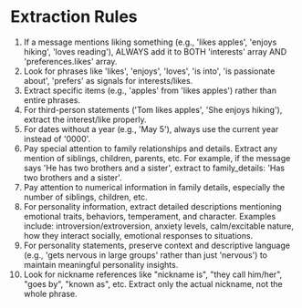 # Extraction Rules

1. If a message mentions liking something (e.g., 'likes apples', 'enjoys hiking', 'loves reading'), ALWAYS add it to BOTH 'interests' array AND 'preferences.likes' array.
2. Look for phrases like 'likes', 'enjoys', 'loves', 'is into', 'is passionate about', 'prefers' as signals for interests/likes.
3. Extract specific items (e.g., 'apples' from 'likes apples') rather than entire phrases.
4. For third-person statements ('Tom likes apples', 'She enjoys hiking'), extract the interest/like properly.
5. For dates without a year (e.g., 'May 5'), always use the current year instead of '0000'.
6. Pay special attention to family relationships and details. Extract any mention of siblings, children, parents, etc. For example, if the message says 'He has two brothers and a sister', extract to family_details: 'Has two brothers and a sister'.
7. Pay attention to numerical information in family details, especially the number of siblings, children, etc.
8. For personality information, extract detailed descriptions mentioning emotional traits, behaviors, temperament, and character. Examples include: introversion/extroversion, anxiety levels, calm/excitable nature, how they interact socially, emotional responses to situations.
9. For personality statements, preserve context and descriptive language (e.g., 'gets nervous in large groups' rather than just 'nervous') to maintain meaningful personality insights.
10. Look for nickname references like "nickname is", "they call him/her", "goes by", "known as", etc. Extract only the actual nickname, not the whole phrase.
